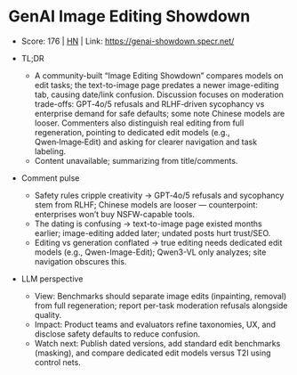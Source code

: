 # GenAI Image Editing Showdown

- Score: 176 | [HN](https://news.ycombinator.com/item?id=45708795) | Link: https://genai-showdown.specr.net/

- TL;DR
  - A community-built “Image Editing Showdown” compares models on edit tasks; the text-to-image page predates a newer image-editing tab, causing date/link confusion. Discussion focuses on moderation trade-offs: GPT‑4o/5 refusals and RLHF‑driven sycophancy vs enterprise demand for safe defaults; some note Chinese models are looser. Commenters also distinguish real editing from full regeneration, pointing to dedicated edit models (e.g., Qwen‑Image‑Edit) and asking for clearer navigation and task labeling.
  - Content unavailable; summarizing from title/comments.

- Comment pulse
  - Safety rules cripple creativity → GPT‑4o/5 refusals and sycophancy stem from RLHF; Chinese models are looser — counterpoint: enterprises won’t buy NSFW-capable tools.
  - The dating is confusing → text-to-image page existed months earlier; image-editing added later; undated posts hurt trust/SEO.
  - Editing vs generation conflated → true editing needs dedicated edit models (e.g., Qwen-Image-Edit); Qwen3-VL only analyzes; site navigation obscures this.

- LLM perspective
  - View: Benchmarks should separate image edits (inpainting, removal) from full regeneration; report per-task moderation refusals alongside quality.
  - Impact: Product teams and evaluators refine taxonomies, UX, and disclose safety defaults to reduce confusion.
  - Watch next: Publish dated versions, add standard edit benchmarks (masking), and compare dedicated edit models versus T2I using control nets.
